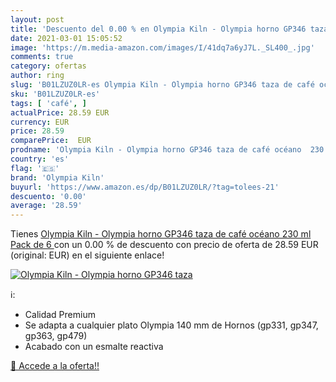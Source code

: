 ```yaml
---
layout: post
title: 'Descuento del 0.00 % en Olympia Kiln - Olympia horno GP346 taza '
date: 2021-03-01 15:05:52
image: 'https://m.media-amazon.com/images/I/41dq7a6yJ7L._SL400_.jpg'
comments: true
category: ofertas
author: ring
slug: 'B01LZUZ0LR-es Olympia Kiln - Olympia horno GP346 taza de café océano 230...'
sku: 'B01LZUZ0LR-es'
tags: [ 'café', ]
actualPrice: 28.59 EUR
currency: EUR
price: 28.59
comparePrice:  EUR
prodname: 'Olympia Kiln - Olympia horno GP346 taza de café océano  230 ml  Pack de 6 '
country: 'es'
flag: '🇪🇸'
brand: 'Olympia Kiln'
buyurl: 'https://www.amazon.es/dp/B01LZUZ0LR/?tag=tolees-21'
descuento: '0.00'
average: '28.59'
---
```


Tienes [Olympia Kiln - Olympia horno GP346 taza de café océano  230 ml  Pack de 6 ](https://www.amazon.es/dp/B01LZUZ0LR/?tag=tolees-21) con un 0.00 % de descuento con precio de oferta de 28.59 EUR (original:  EUR) en el siguiente enlace!

[![Olympia Kiln - Olympia horno GP346 taza ](https://m.media-amazon.com/images/I/41dq7a6yJ7L._SL400_.jpg)](https://www.amazon.es/dp/B01LZUZ0LR/?tag=tolees-21)

ℹ️:

- Calidad Premium
- Se adapta a cualquier plato Olympia 140 mm de Hornos (gp331, gp347, gp363, gp479)
- Acabado con un esmalte reactiva

[🛒 Accede a la oferta!!](https://www.amazon.es/dp/B01LZUZ0LR/?tag=tolees-21)
